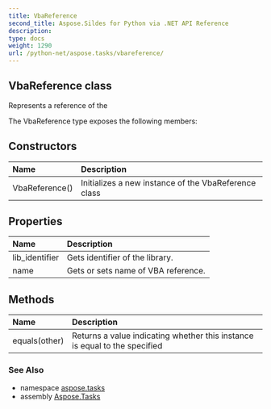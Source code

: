 ```yaml
---
title: VbaReference
second_title: Aspose.Sildes for Python via .NET API Reference
description: 
type: docs
weight: 1290
url: /python-net/aspose.tasks/vbareference/
---
```


## VbaReference class

Represents a reference of the

The VbaReference type exposes the following members:
## Constructors
| Name | Description |
| :- | :- |
|VbaReference()|Initializes a new instance of the VbaReference class|
## Properties
| Name | Description |
| :- | :- |
|lib_identifier|Gets identifier of the library.|
|name|Gets or sets name of VBA reference.|
## Methods
| Name | Description |
| :- | :- |
|equals(other)|Returns a value indicating whether this instance is equal to the specified|

### See Also

* namespace [aspose.tasks](/tasks/python-net/aspose.tasks/)
* assembly [Aspose.Tasks](/tasks/python-net/)

